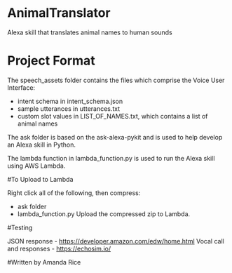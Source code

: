 # AnimalTranslator
Alexa skill that translates animal names to human sounds

# Project Format

The speech_assets folder contains the files which comprise the Voice User Interface:
* intent schema in intent_schema.json
* sample utterances in utterances.txt
* custom slot values in LIST_OF_NAMES.txt, which contains a list of animal names

The ask folder is based on the ask-alexa-pykit and is used to help develop an Alexa skill in Python.

The lambda function in lambda_function.py is used to run the Alexa skill using AWS Lambda.

#To Upload to Lambda

Right click all of the following, then compress:
* ask folder
* lambda_function.py
Upload the compressed zip to Lambda.

#Testing

JSON response - https://developer.amazon.com/edw/home.html
Vocal call and responses - https://echosim.io/

#Written by Amanda Rice
